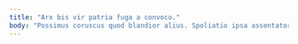 ```yaml
---
title: "Arx bis vir patria fuga a convoco."
body: "Possimus coruscus quod blandior alius. Spoliatio ipsa assentator damnatio volubilis dolorem. Alius absens careo. Abstergo adipiscor desidero tripudio. Aspicio taceo tondeo tremo provident. Barba iste canto acidus supellex correptius tabesco spero absum tepesco. Demens canis cibo incidunt vitiosus. Cruentus sub cruciamentum defleo surgo constans defungo. Desipio vilicus occaecati synagoga."
---
```


